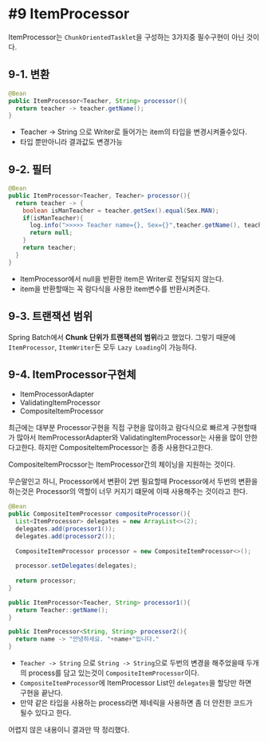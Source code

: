 # #9 ItemProcessor

ItemProcessor는 `ChunkOrientedTasklet`을 구성하는 3가지중 필수구현이 아닌 것이다.

## 9-1. 변환

```java
@Bean
public ItemProcessor<Teacher, String> processor(){
  return teacher -> teacher.getName();
}
```

- Teacher -> String 으로 Writer로 들어가는 item의 타입을 변경시켜줄수있다.
- 타입 뿐만아니라 결과값도 변경가능

## 9-2. 필터

```java
@Bean
public ItemProcessor<Teacher, Teacher> processor(){
  return teacher -> {
    boolean isManTeacher = teacher.getSex().equal(Sex.MAN);
    if(isManTeacher){
      log.info(">>>>> Teacher name={}, Sex={}",teacher.getName(), teacher.getSex());
      return null;
    }
    return teacher;
  }
}
```

- ItemProcessor에서 null을 반환한 item은 Writer로 전달되지 않는다.
- item을 반환할때는 꼭 람다식을 사용한 item변수를 반환시켜준다.

## 9-3. 트랜잭션 범위

Spring Batch에서 **Chunk 단위가 트랜잭션의 범위**라고 했었다. 그렇기 때문에 `ItemProcessor`, `ItemWriter`든 모두 `Lazy Loading`이 가능하다.

## 9-4. ItemProcessor구현체

- ItemProcessorAdapter
- ValidatingItemProcessor
- CompositeItemProcessor

최근에는 대부분 Processor구현을 직접 구현을 많이하고 람다식으로 빠르게 구현할때가 많아서 ItemProcessorAdapter와 ValidatingItemProcessor는 사용을 많이 안한다고한다. 하지만 CompositeItemProcessor는 종종 사용한다고한다.

CompositeItemProcssor는 ItemProcessor간의 체이닝을 지원하는 것이다.

무슨말인고 하니, Processor에서 변환이 2번 필요할때 Processor에서 두번의 변환을 하는것은 Processor의 역할이 너무 커지기 떄문에 이때 사용해주는 것이라고 한다.

```java
@Bean
public CompositeItemProcessor compositeProcessor(){
  List<ItemProcessor> delegates = new ArrayList<>(2);
  delegates.add(processor1());
  delegates.add(processor2());
  
  CompositeItemProcessor processor = new CompositeItemProcessor<>();
  
  processor.setDelegates(delegates);
  
  return processor;
}

public ItemProcessor<Teacher, String> processor1(){
  return Teacher::getName();
}

public ItemProcessor<String, String> processor2(){
  return name -> "안녕하세요. "+name+"입니다."
}
```

- `Teacher -> String` 으로 `String -> String`으로 두번의 변경을 해주었을때 두개의 process를 담고 있는것이 `CompositeItemProcessor`이다.
- `CompositeItemProcessor`에 ItemProcessor List인 `delegates`을 할당만 하면 구현을 끝난다.
- 만약 같은 타입을 사용하는 process라면 제네릭을 사용하면 좀 더 안전한 코드가 될수 있다고 한다.

어렵지 않은 내용이니 결과만 딱 정리했다.
